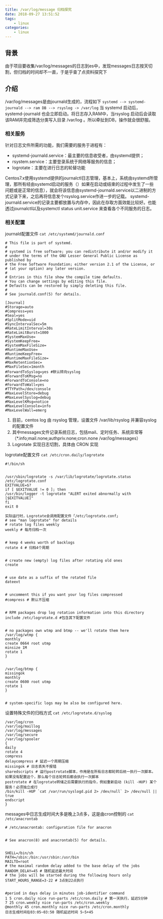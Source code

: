 ```yaml
---
title: /var/log/message 归档探究
date: 2018-09-27 13:51:52
tags:
    - linux
categories:
    - linux
---
```

## 背景
由于项目要收集/var/log/messages的日志到es中，发现messages日志按天切割，但归档的时间却不一直，于是乎查了点资料探究下
## 介绍
/var/log/messages是由journald生成的，流程如下
`systemd --> systemd-journald --> ram DB --> rsyslog -> /var/log`
当 systemd 启动后，systemd-journald 也会立即启动。将日志存入RAM中，当rsyslog 启动后会读取该RAM并完成筛选分类写入目录 /var/log 。所以牵扯到DB，操作就会很舒服。
### 相关服务
针对日志文件所需的功能，我们需要的服务于进程有：
- systemd-journald.service：最主要的信息收受者，由systemd提供；
- rsystem.service：主要登录系统于网络等服务的信息；
- logrotate：主要在进行日志的轮替功能

Centos7.x使用systemd提供的journalctl日志管理，基本上，系统由systemd所管理，那所有经由systemd启动的服务（）如果在启动或结束的过程中发生了一些问题或是正常的信息），就会将该信息由systemd-journald.service以二进制的方式记录下来，之后再将信息发个rsyslog.service作进一步的记载。
systemd-journald.service的记录主要都放置与内存中，因此在存取方面效能比较好。也能透过journalctl以及systemctl status unit.service 来查看各个不同服务的日志。
### 相关配置
journald配置文件
`cat /etc/systemd/journald.conf`
```
# This file is part of systemd.
#
# systemd is free software; you can redistribute it and/or modify it
# under the terms of the GNU Lesser General Public License as published by
# the Free Software Foundation; either version 2.1 of the License, or
# (at your option) any later version.
#
# Entries in this file show the compile time defaults.
# You can change settings by editing this file.
# Defaults can be restored by simply deleting this file.
#
# See journald.conf(5) for details.

[Journal]
#Storage=auto
#Compress=yes
#Seal=yes
#SplitMode=uid
#SyncIntervalSec=5m
#RateLimitInterval=30s
#RateLimitBurst=1000
#SystemMaxUse=
#SystemKeepFree=
#SystemMaxFileSize=
#RuntimeMaxUse=
#RuntimeKeepFree=
#RuntimeMaxFileSize=
#MaxRetentionSec=
#MaxFileSec=1month
#ForwardToSyslog=yes #默认转向syslog
#ForwardToKMsg=no
#ForwardToConsole=no
#ForwardToWall=yes
#TTYPath=/dev/console
#MaxLevelStore=debug
#MaxLevelSyslog=debug
#MaxLevelKMsg=notice
#MaxLevelConsole=info
#MaxLevelWall=emerg
```
1. 目前，centos log 由 rsyslog 管理，设置文件  /var/lib/rsyslog 并兼容syslog的配置文件
2. 其中messages文件记录系统日志，包括mail、定时任务、系统异常等（*.info;mail.none;authpriv.none;cron.none /var/log/messages）
3. Logrotate 实现日志切割，具体由 CRON 实现

logrotate配置文件
`cat /etc/cron.daily/logrotate`
```
#!/bin/sh


/usr/sbin/logrotate -s /var/lib/logrotate/logrotate.status /etc/logrotate.conf
EXITVALUE=$?
if [ $EXITVALUE != 0 ]; then
/usr/bin/logger -t logrotate "ALERT exited abnormally with [$EXITVALUE]"
fi
exit 0

实际运行时，Logrotate会调用配置文件「/etc/logrotate.conf」
# see "man logrotate" for details
# rotate log files weekly
weekly # 每月归档一次


# keep 4 weeks worth of backlogs
rotate 4 # 归档4个周期


# create new (empty) log files after rotating old ones
create


# use date as a suffix of the rotated file
dateext 


# uncomment this if you want your log files compressed
#compress # 默认不压缩


# RPM packages drop log rotation information into this directory
include /etc/logrotate.d #包含其下配置文件


# no packages own wtmp and btmp -- we'll rotate them here
/var/log/wtmp {
monthly
create 0664 root utmp
minsize 1M
rotate 1
}


/var/log/btmp {
missingok
monthly
create 0600 root utmp
rotate 1
}


# system-specific logs may be also be configured here.
```
设置特殊文件的归档方式
`cat /etc/logrotate.d/syslog` 
```
/var/log/cron
/var/log/maillog
/var/log/messages
/var/log/secure
/var/log/spooler
{
daily
rotate 4
compress
delaycompress # 延迟一个周期压缩
missingok # 日志丢失不报错
sharedscripts # 运行postrotate脚本，作用是在所有日志都轮转后统一执行一次脚本。如果没有配置这个，那么每个日志轮转后都会执行一次脚本
postrotate # 在logrotate转储之后需要执行的指令，例如重新启动 (kill -HUP) 某个服务！必须独立成行
/bin/kill -HUP `cat /var/run/syslogd.pid 2> /dev/null` 2> /dev/null || true
endscript
}
```

messages中日志生成时间大多是晚上3点多，这是由cron控制的
`cat /etc/anacrontab`
```
# /etc/anacrontab: configuration file for anacron


# See anacron(8) and anacrontab(5) for details.


SHELL=/bin/sh
PATH=/sbin:/bin:/usr/sbin:/usr/bin
MAILTO=root
# the maximal random delay added to the base delay of the jobs
RANDOM_DELAY=45 # 随机延迟最大时间
# the jobs will be started during the following hours only
START_HOURS_RANGE=3-22 # 3点到22点执行


#period in days delay in minutes job-identifier command
1 5 cron.daily nice run-parts /etc/cron.daily # 第一天执行，延迟5分钟
7 25 cron.weekly nice run-parts /etc/cron.weekly
@monthly 45 cron.monthly nice run-parts /etc/cron.monthly
日志生成时间在03:05~03:50 随机延迟时间 5~5+45
```